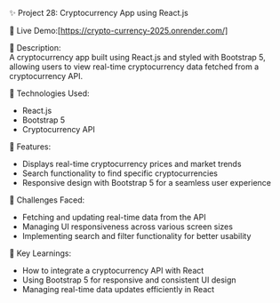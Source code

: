 ✨ Project 28: Cryptocurrency App using React.js  

🔗 Live Demo:[https://crypto-currency-2025.onrender.com/]  

📄 Description:  
A cryptocurrency app built using React.js and styled with Bootstrap 5, allowing users to view real-time cryptocurrency data fetched from a cryptocurrency API.  

🔧 Technologies Used:  
- React.js  
- Bootstrap 5  
- Cryptocurrency API  

🌟 Features:  
- Displays real-time cryptocurrency prices and market trends  
- Search functionality to find specific cryptocurrencies  
- Responsive design with Bootstrap 5 for a seamless user experience  

🚀 Challenges Faced:  
- Fetching and updating real-time data from the API  
- Managing UI responsiveness across various screen sizes  
- Implementing search and filter functionality for better usability  

🎯 Key Learnings:  
- How to integrate a cryptocurrency API with React  
- Using Bootstrap 5 for responsive and consistent UI design  
- Managing real-time data updates efficiently in React  
